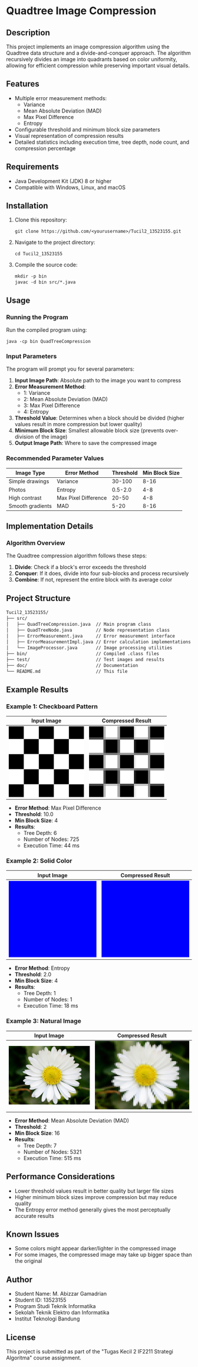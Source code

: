 # Quadtree Image Compression

## Description
This project implements an image compression algorithm using the Quadtree data structure and a divide-and-conquer approach. The algorithm recursively divides an image into quadrants based on color uniformity, allowing for efficient compression while preserving important visual details.

## Features

- Multiple error measurement methods:
  - Variance
  - Mean Absolute Deviation (MAD)
  - Max Pixel Difference
  - Entropy
- Configurable threshold and minimum block size parameters
- Visual representation of compression results
- Detailed statistics including execution time, tree depth, node count, and compression percentage

## Requirements

- Java Development Kit (JDK) 8 or higher
- Compatible with Windows, Linux, and macOS

## Installation

1. Clone this repository:
   ```
   git clone https://github.com/<yourusername>/Tucil2_13523155.git
   ```

2. Navigate to the project directory:
   ```
   cd Tucil2_13523155
   ```

3. Compile the source code:
   ```
   mkdir -p bin
   javac -d bin src/*.java
   ```

## Usage

### Running the Program

Run the compiled program using:

```
java -cp bin QuadTreeCompression
```

### Input Parameters

The program will prompt you for several parameters:

1. **Input Image Path**: Absolute path to the image you want to compress
2. **Error Measurement Method**:
   - 1: Variance
   - 2: Mean Absolute Deviation (MAD)
   - 3: Max Pixel Difference
   - 4: Entropy
3. **Threshold Value**: Determines when a block should be divided (higher values result in more compression but lower quality)
4. **Minimum Block Size**: Smallest allowable block size (prevents over-division of the image)
5. **Output Image Path**: Where to save the compressed image

### Recommended Parameter Values

| Image Type | Error Method | Threshold | Min Block Size |
|------------|--------------|-----------|----------------|
| Simple drawings | Variance | 30-100 | 8-16 |
| Photos | Entropy | 0.5-2.0 | 4-8 |
| High contrast | Max Pixel Difference | 20-50 | 4-8 |
| Smooth gradients | MAD | 5-20 | 8-16 |

## Implementation Details

### Algorithm Overview

The Quadtree compression algorithm follows these steps:

1. **Divide**: Check if a block's error exceeds the threshold
2. **Conquer**: If it does, divide into four sub-blocks and process recursively
3. **Combine**: If not, represent the entire block with its average color

## Project Structure

```
Tucil2_13523155/
├── src/
│   ├── QuadTreeCompression.java  // Main program class
│   ├── QuadTreeNode.java         // Node representation class
│   ├── ErrorMeasurement.java     // Error measurement interface
│   ├── ErrorMeasurementImpl.java // Error calculation implementations
│   └── ImageProcessor.java       // Image processing utilities
├── bin/                          // Compiled .class files
├── test/                         // Test images and results
├── doc/                          // Documentation
└── README.md                     // This file
```

## Example Results

### Example 1: Checkboard Pattern

Input Image             |  Compressed Result
:-------------------------:|:-------------------------:
![Checkboard Original](./test/Checkboard.png)  |  ![Checkboard Compressed](./test/CheckboardAfter.png)

- **Error Method**: Max Pixel Difference
- **Threshold**: 10.0
- **Min Block Size**: 4
- **Results**:
  - Tree Depth: 6
  - Number of Nodes: 725
  - Execution Time: 44 ms

### Example 2: Solid Color

Input Image             |  Compressed Result
:-------------------------:|:-------------------------:
![Blue Original](./test/Fullblue.png)  |  ![Blue Compressed](./test/FullblueAfter.png)

- **Error Method**: Entropy
- **Threshold**: 2.0
- **Min Block Size**: 4
- **Results**:
  - Tree Depth: 1
  - Number of Nodes: 1
  - Execution Time: 18 ms

### Example 3: Natural Image

Input Image             |  Compressed Result
:-------------------------:|:-------------------------:
![Flower Original](./test/flower.jpg)  |  ![Flower Compressed](./test/flowerAfter.jpg)

- **Error Method**: Mean Absolute Deviation (MAD)
- **Threshold**: 2
- **Min Block Size**: 16
- **Results**:
  - Tree Depth: 7
  - Number of Nodes: 5321
  - Execution Time: 515 ms

## Performance Considerations

- Lower threshold values result in better quality but larger file sizes
- Higher minimum block sizes improve compression but may reduce quality
- The Entropy error method generally gives the most perceptually accurate results

## Known Issues

- Some colors might appear darker/lighter in the compressed image
- For some images, the compressed image may take up bigger space than the original

## Author

- Student Name: M. Abizzar Gamadrian
- Student ID: 13523155
- Program Studi Teknik Informatika
- Sekolah Teknik Elektro dan Informatika
- Institut Teknologi Bandung

## License

This project is submitted as part of the "Tugas Kecil 2 IF2211 Strategi Algoritma" course assignment.
